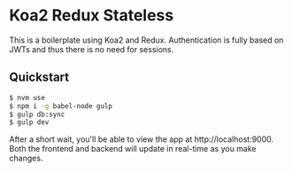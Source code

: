 # Koa2 Redux Stateless

This is a boilerplate using Koa2 and Redux.  Authentication is fully based on JWTs and thus there is no need for sessions.

## Quickstart

```bash
$ nvm use
$ npm i -g babel-node gulp
$ gulp db:sync
$ gulp dev
```

After a short wait, you'll be able to view the app at http://localhost:9000.  Both the frontend and backend will update in real-time as you make changes.